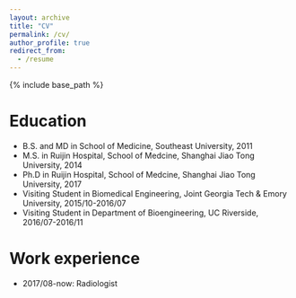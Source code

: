 ```yaml
---
layout: archive
title: "CV"
permalink: /cv/
author_profile: true
redirect_from:
  - /resume
---
```


{% include base_path %}

Education
======
* B.S. and MD in School of Medicine, Southeast University, 2011
* M.S. in Ruijin Hospital, School of Medcine, Shanghai Jiao Tong University, 2014
* Ph.D in Ruijin Hospital, School of Medcine, Shanghai Jiao Tong University, 2017
* Visiting Student in Biomedical Engineering, Joint Georgia Tech & Emory University, 2015/10-2016/07
* Visiting Student in Department of Bioengineering, UC Riverside, 2016/07-2016/11

Work experience
======
* 2017/08-now: Radiologist
